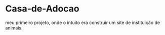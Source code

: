 # Casa-de-Adocao
meu primeiro projeto, onde o intuito era construir um site de instituição de animais.
